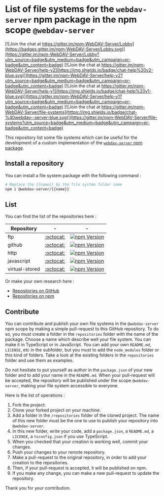 # List of file systems for the `webdav-server` npm package in the npm scope `@webdav-server`

[![Join the chat at https://gitter.im/npm-WebDAV-Server/Lobby](https://badges.gitter.im/npm-WebDAV-Server/Lobby.svg)](https://gitter.im/npm-WebDAV-Server/Lobby?utm_source=badge&utm_medium=badge&utm_campaign=pr-badge&utm_content=badge)
[![Join the chat at https://gitter.im/npm-WebDAV-Server/help-v2](https://img.shields.io/badge/chat-help%20v2-blue.svg)](https://gitter.im/npm-WebDAV-Server/help-v2?utm_source=badge&utm_medium=badge&utm_campaign=pr-badge&utm_content=badge)
[![Join the chat at https://gitter.im/npm-WebDAV-Server/help-v1](https://img.shields.io/badge/chat-help%20v1-blue.svg)](https://gitter.im/npm-WebDAV-Server/help-v1?utm_source=badge&utm_medium=badge&utm_campaign=pr-badge&utm_content=badge)
[![Join the chat at https://gitter.im/npm-WebDAV-Server/file-systems](https://img.shields.io/badge/chat-%40webdav--server-blue.svg)](https://gitter.im/npm-WebDAV-Server/file-systems?utm_source=badge&utm_medium=badge&utm_campaign=pr-badge&utm_content=badge)

This repository list some file systems which can be useful for the development of a custom implementation of the [`webdav-server` npm package](https://www.npmjs.com/package/webdav-server).

## Install a repository

You can install a file system package with the following command :

```bash
# Replace the {{name}} by the file system folder name
npm i @webdav-server/{{name}}
```

## List

You can find the list of the repositories here :

Repository | - | -
-|-|-
ftp | [:octocat:](https://github.com/OpenMarshal/npm-WebDAV-Server-Types/tree/master/repositories/ftp) | [![npm Version](https://img.shields.io/npm/v/@webdav-server/ftp.svg)](https://www.npmjs.com/package/@webdav-server/ftp)
github | [:octocat:](https://github.com/OpenMarshal/npm-WebDAV-Server-Types/tree/master/repositories/github) | [![npm Version](https://img.shields.io/npm/v/@webdav-server/github.svg)](https://www.npmjs.com/package/@webdav-server/github)
http | [:octocat:](https://github.com/OpenMarshal/npm-WebDAV-Server-Types/tree/master/repositories/http) | [![npm Version](https://img.shields.io/npm/v/@webdav-server/http.svg)](https://www.npmjs.com/package/@webdav-server/http)
javascript | [:octocat:](https://github.com/OpenMarshal/npm-WebDAV-Server-Types/tree/master/repositories/javascript) | [![npm Version](https://img.shields.io/npm/v/@webdav-server/javascript.svg)](https://www.npmjs.com/package/@webdav-server/javascript)
virtual-stored | [:octocat:](https://github.com/OpenMarshal/npm-WebDAV-Server-Types/tree/master/repositories/virtual-stored) | [![npm Version](https://img.shields.io/npm/v/@webdav-server/virtual-stored.svg)](https://www.npmjs.com/package/@webdav-server/virtual-stored)

Or make your own research here :
* [Repositories on GitHub](https://github.com/OpenMarshal/npm-WebDAV-Server-Types/tree/master/repositories)
* [Repositories on npm](https://www.npmjs.com/search?q=%40webdav-server)

## Contribute

You can contribute and publish your own file systems in the `@webdav-server` npm scope by making a simple pull-request to this GitHub repository. To do so, you must create a folder in the `repositories` folder with the name of the package. Choose a name which describe well your file system. You can make it in TypeScript or in JavaScript. You can add your own `README.md`, `LICENSE`, etc in the subfolder, but you must to add the `node_modules` folder or this kind of folders. Take a look at the existing folders in the `repositories` folder and use them as examples.

Do not hesitate to put yourself as author in the `package.json` of your new folder and to add your name in the `README.md`. When your pull-request will be accepted, the repository will be published under the scope `@webdav-server`, making your file system accessible to everyone.

Here is the list of operations :
1. Fork the project.
2. Clone your forked project on your machine.
3. Add a folder in the `/repositories` folder of the cloned project. The name of this new folder must be the one to use to publish your repository into `@webdav-server`.
4. In this new folder, write your code, add a `package.json`, a `README.md`, a `LICENSE`, a `tsconfig.json` if you use TypeScript.
5. When you checked that your creation is working well, commit your changes.
6. Push your changes to your remote repository.
7. Make a pull-request to the original repository, in order to add your creation to the repositories.
8. Then, if your pull-request is accepted, it will be published on npm.
9. If you make any change, you can make a new pull-request to update the repository.

Thank you for your contribution.
